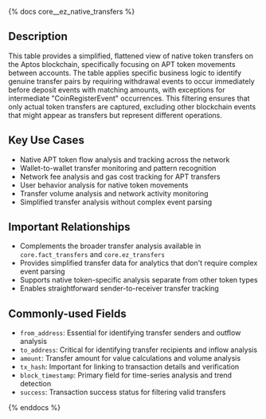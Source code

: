 {% docs core__ez_native_transfers %}

## Description
This table provides a simplified, flattened view of native token transfers on the Aptos blockchain, specifically focusing on APT token movements between accounts. The table applies specific business logic to identify genuine transfer pairs by requiring withdrawal events to occur immediately before deposit events with matching amounts, with exceptions for intermediate "CoinRegisterEvent" occurrences. This filtering ensures that only actual token transfers are captured, excluding other blockchain events that might appear as transfers but represent different operations.

## Key Use Cases
- Native APT token flow analysis and tracking across the network
- Wallet-to-wallet transfer monitoring and pattern recognition
- Network fee analysis and gas cost tracking for APT transfers
- User behavior analysis for native token movements
- Transfer volume analysis and network activity monitoring
- Simplified transfer analysis without complex event parsing

## Important Relationships
- Complements the broader transfer analysis available in `core.fact_transfers` and `core.ez_transfers`
- Provides simplified transfer data for analytics that don't require complex event parsing
- Supports native token-specific analysis separate from other token types
- Enables straightforward sender-to-receiver transfer tracking

## Commonly-used Fields
- `from_address`: Essential for identifying transfer senders and outflow analysis
- `to_address`: Critical for identifying transfer recipients and inflow analysis
- `amount`: Transfer amount for value calculations and volume analysis
- `tx_hash`: Important for linking to transaction details and verification
- `block_timestamp`: Primary field for time-series analysis and trend detection
- `success`: Transaction success status for filtering valid transfers

{% enddocs %}
